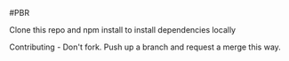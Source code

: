 #PBR

Clone this repo and npm install to install dependencies locally

Contributing - Don't fork. Push up a branch and request a merge this way.
